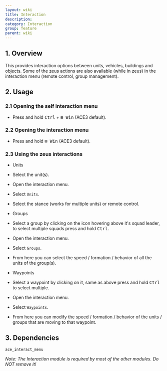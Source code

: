 ```yaml
---
layout: wiki
title: Interaction
description:
category: Interaction
group: feature
parent: wiki
---
```


## 1. Overview

This provides interaction options between units, vehicles, buildings and objects.
Some of the zeus actions are also available (while in zeus) in the interaction menu (remote control, group management).

## 2. Usage

### 2.1 Opening the self interaction menu
- Press and hold <kbd>Ctrl</kbd> + <kbd>⊞&nbsp;Win</kbd> (ACE3 default).

### 2.2 Opening the interaction menu
- Press and hold <kbd>⊞&nbsp;Win</kbd> (ACE3 default).

### 2.3 Using the zeus interactions
- Units
 - Select the unit(s).
 - Open the interaction menu.
 - Select `Units`.
 - Select the stance (works for multiple units) or remote control.

- Groups
 - Select a group by clicking on the icon hovering above it's squad leader, to select multiple squads press and hold <kbd>Ctrl</kbd>.
 - Open the interaction menu.
 - Select `Groups`.
 - From here you can select the speed / formation / behavior of all the units of the group(s).
 
- Waypoints
 - Select a waypoint by clicking on it, same as above press and hold <kbd>Ctrl</kbd> to select multiple.
 - Open the interaction menu.
 - Select `Waypoints`.
 - From here you can modify the speed / formation / behavior of the units / groups that are moving to that waypoint. 
 
## 3. Dependencies

`ace_interact_menu`

*Note: The Interaction module is required by most of the other modules. Do NOT remove it!*

